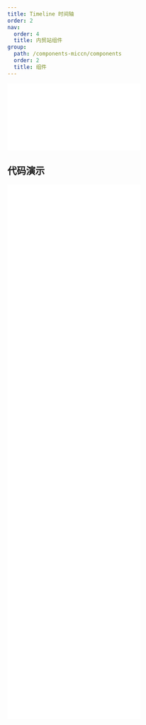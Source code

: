 ```yaml
---
title: Timeline 时间轴
order: 2
nav:
  order: 4
  title: 内贸站组件
group:
  path: /components-miccn/components
  order: 2
  title: 组件
---
```


<div>
<embed src="@docs-common/timeline/index.md"></embed>
</div>
        
## 代码演示

<Row gutter=8>

  <Col span=12>
    
  <div class="code-box"><embed src="@abiz-rc-miccn/timeline/demo/alternate-timeline-miccn.md"></embed></div>
          
  <div class="code-box"><embed src="@abiz-rc-miccn/timeline/demo/color-timeline-miccn.md"></embed></div>
          
  <div class="code-box"><embed src="@abiz-rc-miccn/timeline/demo/label-timeline-miccn.md"></embed></div>
          
  <div class="code-box"><embed src="@abiz-rc-miccn/timeline/demo/right-timeline-miccn.md"></embed></div>
          
  </Col>
          
  <Col span=12>
    
  <div class="code-box"><embed src="@abiz-rc-miccn/timeline/demo/basic-timeline-miccn.md"></embed></div>
          
  <div class="code-box"><embed src="@abiz-rc-miccn/timeline/demo/custom-timeline-miccn.md"></embed></div>
          
  <div class="code-box"><embed src="@abiz-rc-miccn/timeline/demo/pending-timeline-miccn.md"></embed></div>
          
  </Col>
          
</Row>
        
<div><embed src="@docs-common/timeline/index-api.md"></embed><div>
        